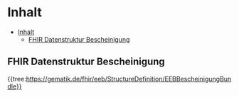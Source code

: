 # Inhalt

- [Inhalt](#inhalt)
  - [FHIR Datenstruktur Bescheinigung](#fhir-datenstruktur-bescheinigung)

## FHIR Datenstruktur Bescheinigung

{{tree:https://gematik.de/fhir/eeb/StructureDefinition/EEBBescheinigungBundle}}
